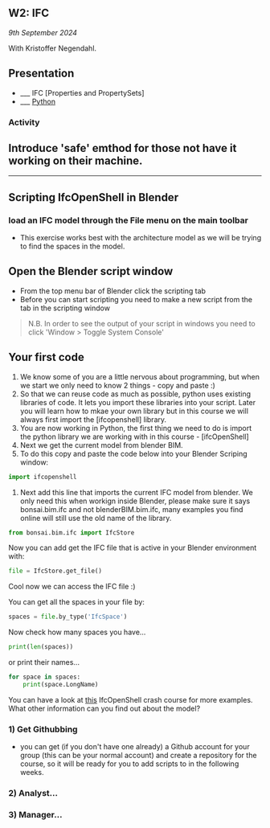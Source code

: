 ## W2: IFC

*9th September 2024*

With Kristoffer Negendahl.

## Presentation
* ___ IFC [Properties and PropertySets]
* ___ [Python](/Concepts/Python)

### Activity

## Introduce 'safe' emthod for those not have it working on their machine.
---

## Scripting IfcOpenShell in Blender

### load an IFC model through the File menu on the main toolbar
* This exercise works best with the architecture model as we will be trying to find the spaces in the model.

## Open the Blender script window
* From the top menu bar of Blender click the scripting tab
* Before you can start scripting you need to make a new script from the tab in the scripting window
> N.B. In order to see the output of your script in windows you need to click 'Window > Toggle System Console'

## Your first code
1. We know some of you are a little nervous about programming, but when we start we only need to know 2 things - copy and paste :)
1. So that we can reuse code as much as possible, python uses existing libraries of code. It lets you import these libraries into your script. Later you will learn how to mkae your own library but in this course we will always first import the [ifcopenshell] library.
1. You are now working in Python, the first thing we need to do is import the python library we are working with in this course - [ifcOpenShell]
1. Next we get the current model from blender BIM.
1. To do this copy and paste the code below into your Blender Scriping window:

```python
import ifcopenshell
```
1. Next add this line that imports the current IFC model from blender. We only need this when workign inside Blender, please make sure it says bonsai.bim.ifc and not blenderBIM.bim.ifc, many examples you find online will still use the old name of the library.

```python
from bonsai.bim.ifc import IfcStore
```


Now you can add get the IFC file that is active in your Blender environment with:
```python
file = IfcStore.get_file()
```
Cool now we can access the IFC file :)

You can get all the spaces in your file by:
```python
spaces = file.by_type('IfcSpace')
```
Now check how many spaces you have...
```python
print(len(spaces))
```
or print their names...
```python
for space in spaces:
	print(space.LongName)
```
You can have a look at [this](https://docs.ifcopenshell.org/ifcopenshell-python/hello_world.html) IfcOpenShell crash course for more examples. What other information can you find out about the model?


### 1) Get Githubbing
* you can get (if you don't have one already) a Github account for your group (this can be your normal account) and create a repository for the course, so it will be ready for you to add scripts to in the following weeks.

### 2) Analyst...

### 3) Manager...
